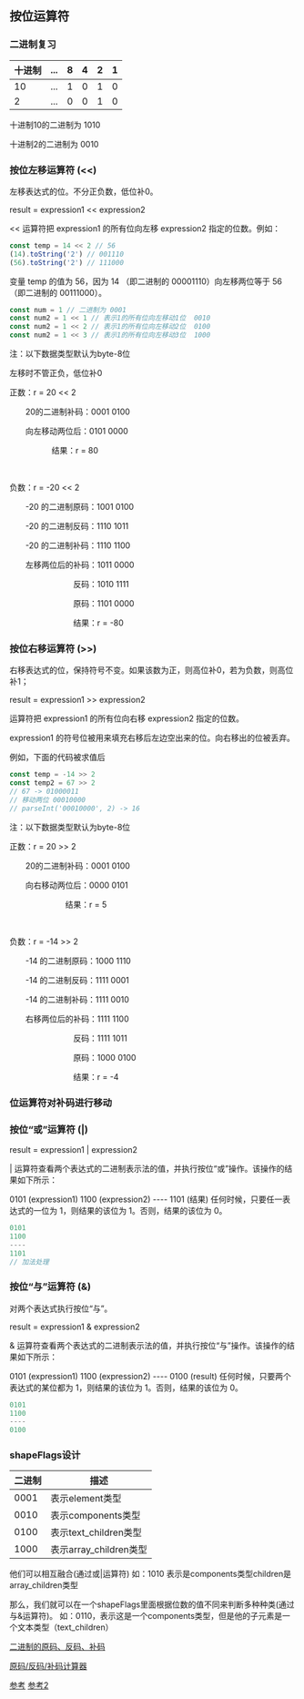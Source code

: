 
## 按位运算符

### 二进制复习

| 十进制 | ... | 8 | 4 | 2 | 1 |
| -- | --  | -- | -- | -- | -- |
| 10 | ... | 1 | 0 | 1 | 0 |
| 2  | ... | 0 | 0 | 1 | 0 |

十进制10的二进制为 1010

十进制2的二进制为 0010

### 按位左移运算符 (<<)

左移表达式的位。不分正负数，低位补0。

result = expression1 << expression2

<< 运算符把 expression1 的所有位向左移 expression2 指定的位数。例如：

```js
const temp = 14 << 2 // 56
(14).toString('2') // 001110
(56).toString('2') // 111000
```

变量 temp 的值为 56，因为 14 （即二进制的 00001110）向左移两位等于 56 （即二进制的 00111000）。



```js
const num = 1 // 二进制为 0001
const num2 = 1 << 1 // 表示1的所有位向左移动1位  0010
const num2 = 1 << 2 // 表示1的所有位向左移动2位  0100
const num2 = 1 << 3 // 表示1的所有位向左移动3位  1000
```

注：以下数据类型默认为byte-8位

左移时不管正负，低位补0

正数：r = 20 << 2

　　20的二进制补码：0001 0100

　　向左移动两位后：0101 0000

　　　　   　结果：r = 80

<br/>

负数：r = -20 << 2

　　-20 的二进制原码：1001 0100

　　-20 的二进制反码：1110 1011

　　-20 的二进制补码：1110 1100

　　左移两位后的补码：1011 0000

　　　　　　　　反码：1010 1111

　　　　　　　　原码：1101 0000 

　　　　　　　　结果：r = -80


### 按位右移运算符 (>>)

右移表达式的位，保持符号不变。如果该数为正，则高位补0，若为负数，则高位补1；

result = expression1 >> expression2

运算符把 expression1 的所有位向右移 expression2 指定的位数。

expression1 的符号位被用来填充右移后左边空出来的位。向右移出的位被丢弃。

例如，下面的代码被求值后

```js
const temp = -14 >> 2
const temp2 = 67 >> 2 
// 67 -> 01000011
// 移动两位 00010000
// parseInt('00010000', 2) -> 16
```


注：以下数据类型默认为byte-8位

正数：r = 20 >> 2

　　20的二进制补码：0001 0100

　　向右移动两位后：0000 0101

　　　　　　　结果：r = 5

<br/>

负数：r = -14 >> 2

　　-14 的二进制原码：1000 1110

　　-14 的二进制反码：1111 0001

　　-14 的二进制补码：1111 0010

　　右移两位后的补码：1111 1100

　　　　　　　　反码：1111 1011

　　　　　　　　原码：1000 0100

　　　　　　　　结果：r = -4



### 位运算符对补码进行移动

### 按位“或”运算符 (|)

result = expression1 | expression2

| 运算符查看两个表达式的二进制表示法的值，并执行按位“或”操作。该操作的结果如下所示：

0101   (expression1) 1100   (expression2) ---- 1101   (结果)
任何时候，只要任一表达式的一位为 1，则结果的该位为 1。否则，结果的该位为 0。

```js
0101
1100
----
1101
// 加法处理
```

### 按位“与”运算符 (&)
对两个表达式执行按位“与”。

result = expression1 & expression2

& 运算符查看两个表达式的二进制表示法的值，并执行按位“与”操作。该操作的结果如下所示：

0101   (expression1) 1100   (expression2) ---- 0100   (result)
任何时候，只要两个表达式的某位都为 1，则结果的该位为 1。否则，结果的该位为 0。

```js
0101
1100
----
0100
```

### shapeFlags设计

| 二进制 | 描述|
| -- | -- |
| 0001 |表示element类型|
|0010 |表示components类型|
| 0100 |表示text_children类型|
| 1000 |表示array_children类型|



 他们可以相互融合(通过或|运算符)
 如：1010 表示是components类型children是array_children类型

那么，我们就可以在一个shapeFlags里面根据位数的值不同来判断多种种类(通过与&运算符)。
如：0110，表示这是一个components类型，但是他的子元素是一个文本类型（text_children）


[二进制的原码、反码、补码](https://zhuanlan.zhihu.com/p/99082236)

[原码/反码/补码计算器](http://www.atoolbox.net/Tool.php?Id=952)

[参考](https://www.php.cn/manual/view/15172.html)
[参考2](https://developer.mozilla.org/zh-CN/docs/Web/JavaScript/Guide/Expressions_and_Operators)